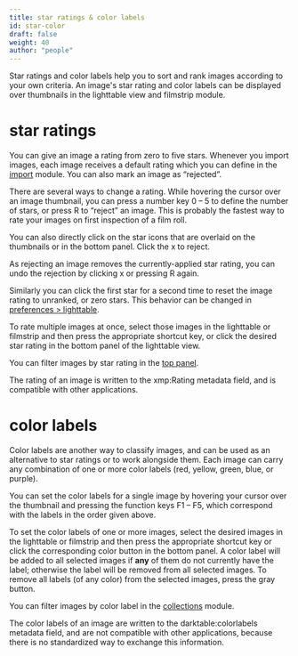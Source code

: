 ```yaml
---
title: star ratings & color labels
id: star-color
draft: false
weight: 40
author: "people"
---
```


Star ratings and color labels help you to sort and rank images according to your own criteria. An image's star rating and color labels can be displayed over thumbnails in the lighttable view and filmstrip module.

# star ratings

You can give an image a rating from zero to five stars. Whenever you import images, each image receives a default rating which you can define in the [import](../../../module-reference/utility-modules/lighttable/import.md) module.  You can also mark an image as “rejected”.

There are several ways to change a rating. While hovering the cursor over an image thumbnail, you can press a number key 0 – 5 to define the number of stars, or press R to “reject” an image. This is probably the fastest way to rate your images on first inspection of a film roll.

You can also directly click on the star icons that are overlaid on the thumbnails or in the bottom panel. Click the x to reject. 

As rejecting an image removes the currently-applied star rating, you can undo the rejection by clicking x or pressing R again.

Similarly you can click the first star for a second time to reset the image rating to unranked, or zero stars. This behavior can be changed in [preferences > lighttable](../../../preferences-settings/lighttable.md).

To rate multiple images at once, select those images in the lighttable or filmstrip and then press the appropriate shortcut key, or click the desired star rating in the bottom panel of the lighttable view. 	

You can filter images by star rating in the [top panel](../../overview/user-interface/top-panel.md).

The rating of an image is written to the xmp:Rating metadata field, and is compatible with other applications.

# color labels

Color labels are another way to classify images, and can be used as an alternative to star ratings or to work alongside them. Each image can carry any combination of one or more color labels (red, yellow, green, blue, or purple).

You can set the color labels for a single image by hovering your cursor over the thumbnail and pressing the function keys F1 – F5, which correspond with the labels in the order given above.

To set the color labels of one or more images, select the desired images in the lighttable or filmstrip and then press the appropriate shortcut key or click the corresponding color button in the bottom panel. A color label will be added to all selected images if **any** of them do not currently have the label; otherwise the label will be removed from all selected images. To remove all labels (of any color) from the selected images, press the gray button.

You can filter images by color label in the [collections](../../module-reference/utility-modules/shared/collections.md) module.

The color labels of an image are written to the darktable:colorlabels metadata field, and are not compatible with other applications, because there is no standardized way to exchange this information.
